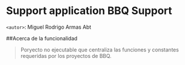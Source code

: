 # Support application BBQ Support
`<autor>`: Miguel Rodrigo Armas Abt

##Acerca de la funcionalidad
> Poryecto no ejecutable que centraliza las funciones y constantes requeridas por los proyectos de BBQ.

